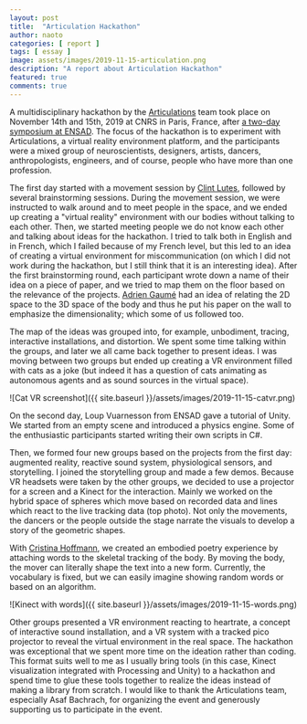 ```yaml
---
layout: post
title:  "Articulation Hackathon"
author: naoto
categories: [ report ]
tags: [ essay ]
image: assets/images/2019-11-15-articulation.png
description: "A report about Articulation Hackathon"
featured: true
comments: true
---
```


A multidisciplinary hackathon by the [Articulations](https://labodanse.org/articulations/) team took place on November 14th and 15th, 2019 at CNRS in Paris, France, after [a two-day symposium at ENSAD](https://www.facebook.com/events/2467360340252026/). The focus of the hackathon is to experiment with Articulations, a virtual reality environment platform, and the participants were a mixed group of neuroscientists, designers, artists, dancers, anthropologists, engineers, and of course, people who have more than one profession.

The first day started with a movement session by [Clint Lutes](https://clintlutes.com/), followed by several brainstorming sessions. During the movement session, we were instructed to walk around and to meet people in the space, and we ended up creating a "virtual reality" environment with our bodies without talking to each other. Then, we started meeting people we do not know each other and talking about ideas for the hackathon. I tried to talk both in English and in French, which I failed because of my French level, but this led to an idea of creating a virtual environment for miscommunication (on which I did not work during the hackathon, but I still think that it is an interesting idea). After the first brainstorming round, each participant wrote down a name of their idea on a piece of paper, and we tried to map them on the floor based on the relevance of the projects. [Adrien Gaumé](https://sidelaner01.wixsite.com/butohdelight) had an idea of relating the 2D space to the 3D space of the body and thus he put his paper on the wall to emphasize the dimensionality; which some of us followed too.

The map of the ideas was grouped into, for example, unbodiment, tracing, interactive installations, and distortion. We spent some time talking within the groups, and later we all came back together to present ideas. I was moving between two groups but ended up creating a VR environment filled with cats as a joke (but indeed it has a question of cats animating as autonomous agents and as sound sources in the virtual space).

![Cat VR screenshot]({{ site.baseurl }}/assets/images/2019-11-15-catvr.png)

On the second day, Loup Vuarnesson from ENSAD gave a tutorial of Unity. We started from an empty scene and introduced a physics engine. Some of the enthusiastic participants started writing their own scripts in C#.

Then, we formed four new groups based on the projects from the first day: augmented reality, reactive sound system, physiological sensors, and storytelling. I joined the storytelling group and made a few demos. Because VR headsets were taken by the other groups, we decided to use a projector for a screen and a Kinect for the interaction. Mainly we worked on the hybrid space of spheres which move based on recorded data and lines which react to the live tracking data (top photo). Not only the movements, the dancers or the people outside the stage narrate the visuals to develop a story of the geometric shapes.

With [Cristina Hoffmann](http://cristinahoffmann.com/), we created an embodied poetry experience by attaching words to the skeletal tracking of the body. By moving the body, the mover can literally shape the text into a new form. Currently, the vocabulary is fixed, but we can easily imagine showing random words or based on an algorithm.

![Kinect with words]({{ site.baseurl }}/assets/images/2019-11-15-words.png)

Other groups presented a VR environment reacting to heartrate, a concept of interactive sound installation, and a VR system with a tracked pico projector to reveal the virtual environment in the real space. The hackathon was exceptional that we spent more time on the ideation rather than coding. This format suits well to me as I usually bring tools (in this case, Kinect visualization integrated with Processing and Unity) to a hackathon and spend time to glue these tools together to realize the ideas instead of making a library from scratch. I would like to thank the Articulations team, especially Asaf Bachrach, for organizing the event and generously supporting us to participate in the event.
